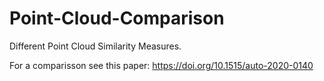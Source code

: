 # Point-Cloud-Comparison
Different Point Cloud Similarity Measures.

For a comparisson see this paper: https://doi.org/10.1515/auto-2020-0140
